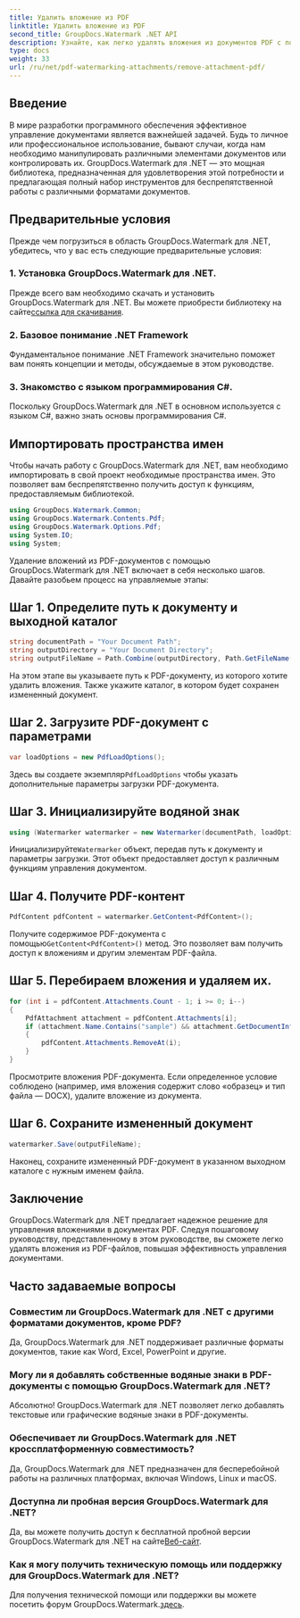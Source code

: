```yaml
---
title: Удалить вложение из PDF
linktitle: Удалить вложение из PDF
second_title: GroupDocs.Watermark .NET API
description: Узнайте, как легко удалять вложения из документов PDF с помощью GroupDocs.Watermark для .NET. Повысьте эффективность управления документами.
type: docs
weight: 33
url: /ru/net/pdf-watermarking-attachments/remove-attachment-pdf/
---
```

## Введение
В мире разработки программного обеспечения эффективное управление документами является важнейшей задачей. Будь то личное или профессиональное использование, бывают случаи, когда нам необходимо манипулировать различными элементами документов или контролировать их. GroupDocs.Watermark для .NET — это мощная библиотека, предназначенная для удовлетворения этой потребности и предлагающая полный набор инструментов для беспрепятственной работы с различными форматами документов.
## Предварительные условия
Прежде чем погрузиться в область GroupDocs.Watermark для .NET, убедитесь, что у вас есть следующие предварительные условия:
### 1. Установка GroupDocs.Watermark для .NET.
 Прежде всего вам необходимо скачать и установить GroupDocs.Watermark для .NET. Вы можете приобрести библиотеку на сайте[ссылка для скачивания](https://releases.groupdocs.com/Watermark/net/).
### 2. Базовое понимание .NET Framework
Фундаментальное понимание .NET Framework значительно поможет вам понять концепции и методы, обсуждаемые в этом руководстве.
### 3. Знакомство с языком программирования C#.
Поскольку GroupDocs.Watermark для .NET в основном используется с языком C#, важно знать основы программирования C#.

## Импортировать пространства имен
Чтобы начать работу с GroupDocs.Watermark для .NET, вам необходимо импортировать в свой проект необходимые пространства имен. Это позволяет вам беспрепятственно получить доступ к функциям, предоставляемым библиотекой.

```csharp
using GroupDocs.Watermark.Common;
using GroupDocs.Watermark.Contents.Pdf;
using GroupDocs.Watermark.Options.Pdf;
using System.IO;
using System;
```
Удаление вложений из PDF-документов с помощью GroupDocs.Watermark для .NET включает в себя несколько шагов. Давайте разобьем процесс на управляемые этапы:
## Шаг 1. Определите путь к документу и выходной каталог
```csharp
string documentPath = "Your Document Path";
string outputDirectory = "Your Document Directory";
string outputFileName = Path.Combine(outputDirectory, Path.GetFileName(documentPath));
```
На этом этапе вы указываете путь к PDF-документу, из которого хотите удалить вложения. Также укажите каталог, в котором будет сохранен измененный документ.
## Шаг 2. Загрузите PDF-документ с параметрами
```csharp
var loadOptions = new PdfLoadOptions();
```
 Здесь вы создаете экземпляр`PdfLoadOptions` чтобы указать дополнительные параметры загрузки PDF-документа.
## Шаг 3. Инициализируйте водяной знак
```csharp
using (Watermarker watermarker = new Watermarker(documentPath, loadOptions))
```
 Инициализируйте`Watermarker` объект, передав путь к документу и параметры загрузки. Этот объект предоставляет доступ к различным функциям управления документом.
## Шаг 4. Получите PDF-контент
```csharp
PdfContent pdfContent = watermarker.GetContent<PdfContent>();
```
 Получите содержимое PDF-документа с помощью`GetContent<PdfContent>()` метод. Это позволяет вам получить доступ к вложениям и другим элементам PDF-файла.
## Шаг 5. Перебираем вложения и удаляем их.
```csharp
for (int i = pdfContent.Attachments.Count - 1; i >= 0; i--)
{
    PdfAttachment attachment = pdfContent.Attachments[i];
    if (attachment.Name.Contains("sample") && attachment.GetDocumentInfo().FileType == FileType.DOCX)
    {
        pdfContent.Attachments.RemoveAt(i);
    }
}
```
Просмотрите вложения PDF-документа. Если определенное условие соблюдено (например, имя вложения содержит слово «образец» и тип файла — DOCX), удалите вложение из документа.
## Шаг 6. Сохраните измененный документ
```csharp
watermarker.Save(outputFileName);
```
Наконец, сохраните измененный PDF-документ в указанном выходном каталоге с нужным именем файла.

## Заключение
GroupDocs.Watermark для .NET предлагает надежное решение для управления вложениями в документах PDF. Следуя пошаговому руководству, представленному в этом руководстве, вы сможете легко удалять вложения из PDF-файлов, повышая эффективность управления документами.
## Часто задаваемые вопросы
### Совместим ли GroupDocs.Watermark для .NET с другими форматами документов, кроме PDF?
Да, GroupDocs.Watermark для .NET поддерживает различные форматы документов, такие как Word, Excel, PowerPoint и другие.
### Могу ли я добавлять собственные водяные знаки в PDF-документы с помощью GroupDocs.Watermark для .NET?
Абсолютно! GroupDocs.Watermark для .NET позволяет легко добавлять текстовые или графические водяные знаки в PDF-документы.
### Обеспечивает ли GroupDocs.Watermark для .NET кроссплатформенную совместимость?
Да, GroupDocs.Watermark для .NET предназначен для бесперебойной работы на различных платформах, включая Windows, Linux и macOS.
### Доступна ли пробная версия GroupDocs.Watermark для .NET?
 Да, вы можете получить доступ к бесплатной пробной версии GroupDocs.Watermark для .NET на сайте[Веб-сайт](https://releases.groupdocs.com/).
### Как я могу получить техническую помощь или поддержку для GroupDocs.Watermark для .NET?
 Для получения технической помощи или поддержки вы можете посетить форум GroupDocs.Watermark.[здесь](https://forum.groupdocs.com/c/watermark/19).